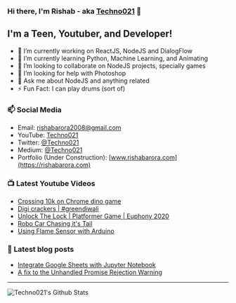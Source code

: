 ### Hi there, I'm Rishab - aka [Techno021](https://rishabarora.com) 👋

## I'm a Teen, Youtuber, and Developer!
- 🔭 I’m currently working on ReactJS, NodeJS and DialogFlow
- 🌱 I’m currently learning Python, Machine Learning, and Animating
- 👬 I’m looking to collaborate on NodeJS projects, specially games
- 🤔 I’m looking for help with Photoshop
- 💬 Ask me about NodeJS and anything related
- ⚡ Fun Fact: I can play drums (sort of)

### 📫 Social Media
- Email: [rishabarora2008@gmail.com](rishabarora2008@gmail.com)
- YouTube: [Techno021](https://www.youtube.com/channel/UCjo4sZ-G8ExZpGATmUrKKkA)
- Twitter: [@Techno021](https://www.twitter.com/Techno021)
- Medium: [@Techno021](https://www.medium.com/@techno021)
- Portfolio (Under Construction): [www.rishabarora.com](https://rishabarora.com)

### 📺 Latest Youtube Videos
<!-- YOUTUBE:START -->
- [Crossing 10k on Chrome dino game](https://www.youtube.com/watch?v=U2A3T4Agorc)
- [Digi crackers | #greendiwali](https://www.youtube.com/watch?v=NJGwT8houbE)
- [Unlock The Lock | Platformer Game | Euphony 2020](https://www.youtube.com/watch?v=dIfNRRPLAgU)
- [Robo Car Chasing it's Tail](https://www.youtube.com/watch?v=bvrYq5kp4XA)
- [Using Flame Sensor with Arduino](https://www.youtube.com/watch?v=GgJNJM2oanE)
<!-- YOUTUBE:END -->

### 📘 Latest blog posts
<!-- BLOG-POST-LIST:START -->
- [Integrate Google Sheets with Jupyter Notebook](https://medium.com/@techno021/integrate-google-sheets-with-jupyter-notebook-e25a4c349828?source=rss-89a0b052a64f------2)
- [A fix to the Unhandled Promise Rejection Warning](https://medium.com/@techno021/a-fix-to-the-unhandled-promise-rejection-warning-4fc0598896fe?source=rss-89a0b052a64f------2)
<!-- BLOG-POST-LIST:END -->

---

<img align="left" alt="Techno021's Github Stats" src="https://github-readme-stats.vercel.app/api?username=Techno021&show_icons=true&hide_border=true" />
